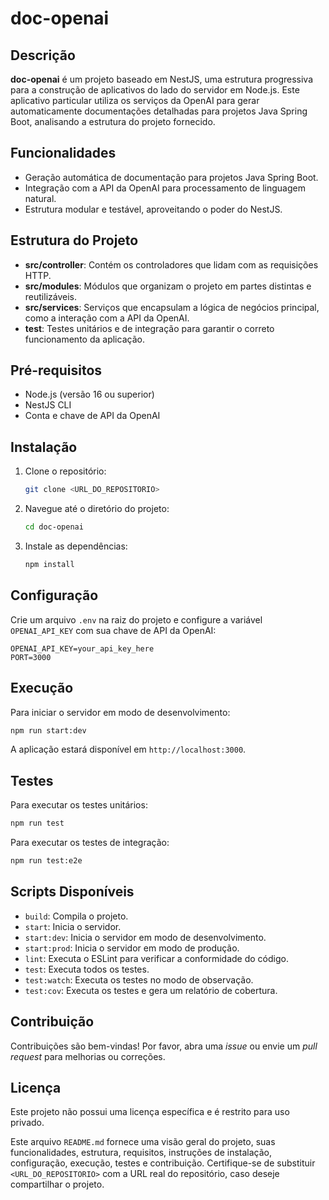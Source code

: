 # doc-openai

## Descrição

**doc-openai** é um projeto baseado em NestJS, uma estrutura progressiva para a construção de aplicativos do lado do servidor em Node.js. Este aplicativo particular utiliza os serviços da OpenAI para gerar automaticamente documentações detalhadas para projetos Java Spring Boot, analisando a estrutura do projeto fornecido.

## Funcionalidades

- Geração automática de documentação para projetos Java Spring Boot.
- Integração com a API da OpenAI para processamento de linguagem natural.
- Estrutura modular e testável, aproveitando o poder do NestJS.

## Estrutura do Projeto

- **src/controller**: Contém os controladores que lidam com as requisições HTTP.
- **src/modules**: Módulos que organizam o projeto em partes distintas e reutilizáveis.
- **src/services**: Serviços que encapsulam a lógica de negócios principal, como a interação com a API da OpenAI.
- **test**: Testes unitários e de integração para garantir o correto funcionamento da aplicação.

## Pré-requisitos

- Node.js (versão 16 ou superior)
- NestJS CLI
- Conta e chave de API da OpenAI

## Instalação

1. Clone o repositório:

   ```bash
   git clone <URL_DO_REPOSITORIO>
   ```

2. Navegue até o diretório do projeto:

   ```bash
   cd doc-openai
   ```

3. Instale as dependências:

   ```bash
   npm install
   ```

## Configuração

Crie um arquivo `.env` na raiz do projeto e configure a variável `OPENAI_API_KEY` com sua chave de API da OpenAI:

```
OPENAI_API_KEY=your_api_key_here
PORT=3000
```

## Execução

Para iniciar o servidor em modo de desenvolvimento:

```bash
npm run start:dev
```

A aplicação estará disponível em `http://localhost:3000`.

## Testes

Para executar os testes unitários:

```bash
npm run test
```

Para executar os testes de integração:

```bash
npm run test:e2e
```

## Scripts Disponíveis

- `build`: Compila o projeto.
- `start`: Inicia o servidor.
- `start:dev`: Inicia o servidor em modo de desenvolvimento.
- `start:prod`: Inicia o servidor em modo de produção.
- `lint`: Executa o ESLint para verificar a conformidade do código.
- `test`: Executa todos os testes.
- `test:watch`: Executa os testes no modo de observação.
- `test:cov`: Executa os testes e gera um relatório de cobertura.

## Contribuição

Contribuições são bem-vindas! Por favor, abra uma _issue_ ou envie um _pull request_ para melhorias ou correções.

## Licença

Este projeto não possui uma licença específica e é restrito para uso privado.

Este arquivo `README.md` fornece uma visão geral do projeto, suas funcionalidades, estrutura, requisitos, instruções de instalação, configuração, execução, testes e contribuição. Certifique-se de substituir `<URL_DO_REPOSITORIO>` com a URL real do repositório, caso deseje compartilhar o projeto.
